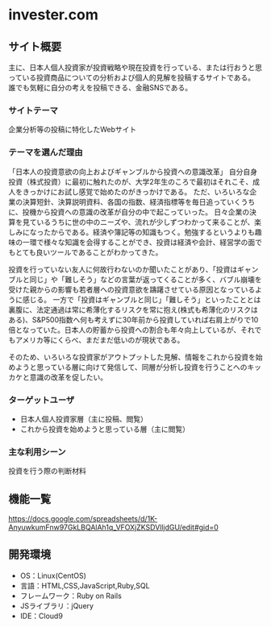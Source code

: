 # invester.com

## サイト概要
主に、日本人個人投資家が投資戦略や現在投資を行っている、または行おうと思っている投資商品についての分析および個人的見解を投稿するサイトである。
誰でも気軽に自分の考えを投稿できる、金融SNSである。

### サイトテーマ
企業分析等の投稿に特化したWebサイト

### テーマを選んだ理由
「日本人の投資意欲の向上およびギャンブルから投資への意識改革」
自分自身投資（株式投資）に最初に触れたのが、大学2年生のころで最初はそれこそ、成人をきっかけにお試し感覚で始めたのがきっかけである。
ただ、いろいろな企業の決算短針、決算説明資料、各国の指数、経済指標等を毎日追っていくうちに、投機から投資への意識の改革が自分の中で起こっていった。
日々企業の決算を見ているうちに世の中のニーズや、流れが少しずつわかって来ることが、楽しみになったからである。経済や簿記等の知識もつく。勉強するというよりも趣味の一環で様々な知識を会得することができ、投資は経済や会計、経営学の面でもとても良いツールであることがわかってきた。

投資を行っていない友人に何故行わないのか聞いたことがあり、「投資はギャンブルと同じ」や「難しそう」などの言葉が返ってくることが多く、バブル崩壊を受けた親からの影響も若者層への投資意欲を躊躇させている原因となっているように感じる。
一方で「投資はギャンブルと同じ」「難しそう」といったこととは裏腹に、法定通過は常に希薄化するリスクを常に抱え(株式も希薄化のリスクはある)、S&P500指数へ何も考えずに30年前から投資していれば右肩上がりで10倍となっていた。日本人の貯蓄から投資への割合も年々向上しているが、それでもアメリカ等にくらべ、まだまだ低いのが現状である。

そのため、いろいろな投資家がアウトプットした見解、情報をこれから投資を始めようと思っている層に向けて発信して、同層が分析し投資を行うことへのキッカケと意識の改革を促したい。


### ターゲットユーザ
- 日本人個人投資家層（主に投稿、閲覧）
- これから投資を始めようと思っている層（主に閲覧）

### 主な利用シーン
投資を行う際の判断材料

## 機能一覧
https://docs.google.com/spreadsheets/d/1K-AnyuwkumFnw97GkLBQAlAh1q_VFOXjZKSDVlljdGU/edit#gid=0

## 開発環境
- OS：Linux(CentOS)
- 言語：HTML,CSS,JavaScript,Ruby,SQL
- フレームワーク：Ruby on Rails
- JSライブラリ：jQuery
- IDE：Cloud9